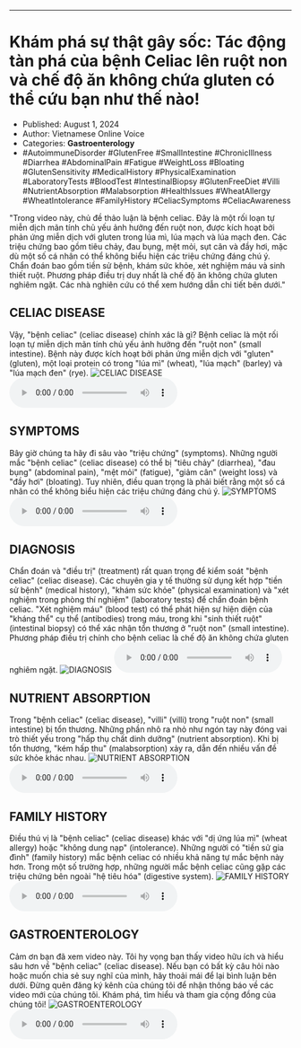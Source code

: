 
---

# Khám phá sự thật gây sốc: Tác động tàn phá của bệnh Celiac lên ruột non và chế độ ăn không chứa gluten có thể cứu bạn như thế nào!

- Published: August 1, 2024
- Author: Vietnamese Online Voice
- Categories: **Gastroenterology**
- #AutoimmuneDisorder #GlutenFree #SmallIntestine #ChronicIllness #Diarrhea #AbdominalPain #Fatigue #WeightLoss #Bloating #GlutenSensitivity #MedicalHistory #PhysicalExamination #LaboratoryTests #BloodTest #IntestinalBiopsy #GlutenFreeDiet #Villi #NutrientAbsorption #Malabsorption #HealthIssues #WheatAllergy #WheatIntolerance #FamilyHistory #CeliacSymptoms #CeliacAwareness

"Trong video này, chủ đề thảo luận là bệnh celiac. Đây là một rối loạn tự miễn dịch mãn tính chủ yếu ảnh hưởng đến ruột non, được kích hoạt bởi phản ứng miễn dịch với gluten trong lúa mì, lúa mạch và lúa mạch đen. Các triệu chứng bao gồm tiêu chảy, đau bụng, mệt mỏi, sụt cân và đầy hơi, mặc dù một số cá nhân có thể không biểu hiện các triệu chứng đáng chú ý. Chẩn đoán bao gồm tiền sử bệnh, khám sức khỏe, xét nghiệm máu và sinh thiết ruột. Phương pháp điều trị duy nhất là chế độ ăn không chứa gluten nghiêm ngặt. Các nhà nghiên cứu có thể xem hướng dẫn chi tiết bên dưới."


## CELIAC DISEASE

Vậy, "bệnh celiac" (celiac disease) chính xác là gì? Bệnh celiac là một rối loạn tự miễn dịch mãn tính chủ yếu ảnh hưởng đến "ruột non" (small intestine). Bệnh này được kích hoạt bởi phản ứng miễn dịch với "gluten" (gluten), một loại protein có trong "lúa mì" (wheat), "lúa mạch" (barley) và "lúa mạch đen" (rye).
![CELIAC DISEASE](https://http-archiver-apis-production-80.schnworks.com/storage/images/transitions/2024-08-01/transition--46695437148-Montserrat-Regular-7B1FA2.jpg)
<audio controls>
    <source src="https://http-archiver-apis-production-80.schnworks.com/storage/storage/audio/file-21405415296.mp3" type="audio/mpeg">
</audio>



## SYMPTOMS

Bây giờ chúng ta hãy đi sâu vào "triệu chứng" (symptoms). Những người mắc "bệnh celiac" (celiac disease) có thể bị "tiêu chảy" (diarrhea), "đau bụng" (abdominal pain), "mệt mỏi" (fatigue), "giảm cân" (weight loss) và "đầy hơi" (bloating). Tuy nhiên, điều quan trọng là phải biết rằng một số cá nhân có thể không biểu hiện các triệu chứng đáng chú ý.
![SYMPTOMS](https://http-archiver-apis-production-80.schnworks.com/storage/images/transitions/2024-08-01/transition--11780956964-Montserrat-SemiBold-9C27B0.jpg)
<audio controls>
    <source src="https://http-archiver-apis-production-80.schnworks.com/storage/storage/audio/file-12339076446.mp3" type="audio/mpeg">
</audio>



## DIAGNOSIS

Chẩn đoán và "điều trị" (treatment) rất quan trọng để kiểm soát "bệnh celiac" (celiac disease). Các chuyên gia y tế thường sử dụng kết hợp "tiền sử bệnh" (medical history), "khám sức khỏe" (physical examination) và "xét nghiệm trong phòng thí nghiệm" (laboratory tests) để chẩn đoán bệnh celiac. "Xét nghiệm máu" (blood test) có thể phát hiện sự hiện diện của "kháng thể" cụ thể (antibodies) trong máu, trong khi "sinh thiết ruột" (intestinal biopsy) có thể xác nhận tổn thương ở "ruột non" (small intestine). Phương pháp điều trị chính cho bệnh celiac là chế độ ăn không chứa gluten nghiêm ngặt.
![DIAGNOSIS](https://http-archiver-apis-production-80.schnworks.com/storage/images/transitions/2024-08-01/transition-13170995064-Montserrat-ExtraBold-1A237E.jpg)
<audio controls>
    <source src="https://http-archiver-apis-production-80.schnworks.com/storage/storage/audio/file-11436495644.mp3" type="audio/mpeg">
</audio>



## NUTRIENT ABSORPTION

Trong "bệnh celiac" (celiac disease), "villi" (villi) trong "ruột non" (small intestine) bị tổn thương. Những phần nhô ra nhỏ như ngón tay này đóng vai trò thiết yếu trong "hấp thụ chất dinh dưỡng" (nutrient absorption). Khi bị tổn thương, "kém hấp thu" (malabsorption) xảy ra, dẫn đến nhiều vấn đề sức khỏe khác nhau.
![NUTRIENT ABSORPTION](https://http-archiver-apis-production-80.schnworks.com/storage/images/transitions/2024-08-01/transition-17423798900-Montserrat-Thin-303F9F.jpg)
<audio controls>
    <source src="https://http-archiver-apis-production-80.schnworks.com/storage/storage/audio/file-32536084313.mp3" type="audio/mpeg">
</audio>



## FAMILY HISTORY

Điều thú vị là "bệnh celiac" (celiac disease) khác với "dị ứng lúa mì" (wheat allergy) hoặc "không dung nạp" (intolerance). Những người có "tiền sử gia đình" (family history) mắc bệnh celiac có nhiều khả năng tự mắc bệnh này hơn. Trong một số trường hợp, những người mắc bệnh celiac cũng gặp các triệu chứng bên ngoài "hệ tiêu hóa" (digestive system).
![FAMILY HISTORY](https://http-archiver-apis-production-80.schnworks.com/storage/images/transitions/2024-08-01/transition-30784623222-Montserrat-Regular-1A237E.jpg)
<audio controls>
    <source src="https://http-archiver-apis-production-80.schnworks.com/storage/storage/audio/file-9541590468.mp3" type="audio/mpeg">
</audio>



## GASTROENTEROLOGY

Cảm ơn bạn đã xem video này. Tôi hy vọng bạn thấy video hữu ích và hiểu sâu hơn về "bệnh celiac" (celiac disease). Nếu bạn có bất kỳ câu hỏi nào hoặc muốn chia sẻ suy nghĩ của mình, hãy thoải mái để lại bình luận bên dưới. Đừng quên đăng ký kênh của chúng tôi để nhận thông báo về các video mới của chúng tôi. Khám phá, tìm hiểu và tham gia cộng đồng của chúng tôi!
![GASTROENTEROLOGY](https://http-archiver-apis-production-80.schnworks.com/storage/images/transitions/2024-08-01/transition--3290050964-Montserrat-Black-7B1FA2.jpg)
<audio controls>
    <source src="https://http-archiver-apis-production-80.schnworks.com/storage/storage/audio/file-29650318680.mp3" type="audio/mpeg">
</audio>

